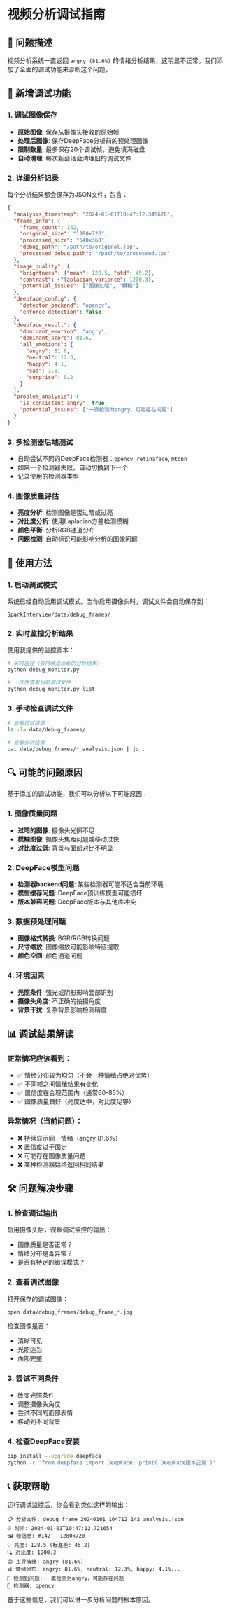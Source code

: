# 视频分析调试指南

## 🚨 问题描述

视频分析系统一直返回 `angry (81.6%)` 的情绪分析结果，这明显不正常。我们添加了全面的调试功能来诊断这个问题。

## 🔧 新增调试功能

### 1. 调试图像保存
- **原始图像**: 保存从摄像头接收的原始帧
- **处理后图像**: 保存DeepFace分析前的预处理图像
- **限制数量**: 最多保存20个调试帧，避免填满磁盘
- **自动清理**: 每次新会话会清理旧的调试文件

### 2. 详细分析记录
每个分析结果都会保存为JSON文件，包含：

```json
{
  "analysis_timestamp": "2024-01-01T10:47:12.345678",
  "frame_info": {
    "frame_count": 142,
    "original_size": "1280x720",
    "processed_size": "640x360",
    "debug_path": "/path/to/original.jpg",
    "processed_debug_path": "/path/to/processed.jpg"
  },
  "image_quality": {
    "brightness": {"mean": 128.5, "std": 45.2},
    "contrast": {"laplacian_variance": 1200.3},
    "potential_issues": ["图像过暗", "模糊"]
  },
  "deepface_config": {
    "detector_backend": "opencv",
    "enforce_detection": false
  },
  "deepface_result": {
    "dominant_emotion": "angry",
    "dominant_score": 81.6,
    "all_emotions": {
      "angry": 81.6,
      "neutral": 12.3,
      "happy": 4.1,
      "sad": 1.8,
      "surprise": 0.2
    }
  },
  "problem_analysis": {
    "is_consistent_angry": true,
    "potential_issues": ["一直检测为angry，可能存在问题"]
  }
}
```

### 3. 多检测器后端测试
- 自动尝试不同的DeepFace检测器：`opencv`, `retinaface`, `mtcnn`
- 如果一个检测器失败，自动切换到下一个
- 记录使用的检测器类型

### 4. 图像质量评估
- **亮度分析**: 检测图像是否过暗或过亮
- **对比度分析**: 使用Laplacian方差检测模糊
- **颜色平衡**: 分析RGB通道分布
- **问题检测**: 自动标识可能影响分析的图像问题

## 🚀 使用方法

### 1. 启动调试模式
系统已经自动启用调试模式。当你启用摄像头时，调试文件会自动保存到：
```
SparkInterview/data/debug_frames/
```

### 2. 实时监控分析结果
使用我提供的监控脚本：

```bash
# 实时监控（会持续显示新的分析结果）
python debug_monitor.py

# 一次性查看当前调试文件
python debug_monitor.py list
```

### 3. 手动检查调试文件
```bash
# 查看调试目录
ls -la data/debug_frames/

# 查看分析结果
cat data/debug_frames/*_analysis.json | jq .
```

## 🔍 可能的问题原因

基于添加的调试功能，我们可以分析以下可能原因：

### 1. 图像质量问题
- **过暗的图像**: 摄像头光照不足
- **模糊图像**: 摄像头焦距问题或移动过快
- **对比度过低**: 背景与面部对比不明显

### 2. DeepFace模型问题
- **检测器backend问题**: 某些检测器可能不适合当前环境
- **模型缓存问题**: DeepFace预训练模型可能损坏
- **版本兼容问题**: DeepFace版本与其他库冲突

### 3. 数据预处理问题
- **图像格式转换**: BGR/RGB转换问题
- **尺寸缩放**: 图像缩放可能影响特征提取
- **颜色空间**: 颜色通道问题

### 4. 环境因素
- **光照条件**: 强光或阴影影响面部识别
- **摄像头角度**: 不正确的拍摄角度
- **背景干扰**: 复杂背景影响检测精度

## 📊 调试结果解读

### 正常情况应该看到：
- ✅ 情绪分布较为均匀（不会一种情绪占绝对优势）
- ✅ 不同帧之间情绪结果有变化
- ✅ 置信度在合理范围内（通常60-85%）
- ✅ 图像质量良好（亮度适中，对比度足够）

### 异常情况（当前问题）：
- ❌ 持续显示同一情绪（angry 81.6%）
- ❌ 置信度过于固定
- ❌ 可能存在图像质量问题
- ❌ 某种检测器始终返回相同结果

## 🛠️ 问题解决步骤

### 1. 检查调试输出
启用摄像头后，观察调试监控的输出：
- 图像质量是否正常？
- 情绪分布是否异常？
- 是否有特定的错误模式？

### 2. 查看调试图像
打开保存的调试图像：
```bash
open data/debug_frames/debug_frame_*.jpg
```
检查图像是否：
- 清晰可见
- 光照适当
- 面部完整

### 3. 尝试不同条件
- 改变光照条件
- 调整摄像头角度
- 尝试不同的面部表情
- 移动到不同背景

### 4. 检查DeepFace安装
```bash
pip install --upgrade deepface
python -c "from deepface import DeepFace; print('DeepFace版本正常')"
```

## 📞 获取帮助

运行调试监控后，你会看到类似这样的输出：
```
📋 分析文件: debug_frame_20240101_104712_142_analysis.json
⏰ 时间: 2024-01-01T10:47:12.721654
🖼️ 帧信息: #142 - 1280x720
💡 亮度: 128.5 (标准差: 45.2)
🔍 对比度: 1200.3
😊 主导情绪: angry (81.6%)
📊 情绪分布: angry: 81.6%, neutral: 12.3%, happy: 4.1%...
🚨 检测到问题: 一直检测为angry，可能存在问题
🔧 检测器: opencv
```

基于这些信息，我们可以进一步分析问题的根本原因。
